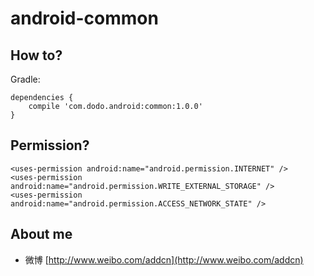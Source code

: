 # android-common


## How to?

Gradle:

```
dependencies {
    compile 'com.dodo.android:common:1.0.0'
}
```

## Permission?

```
<uses-permission android:name="android.permission.INTERNET" />
<uses-permission android:name="android.permission.WRITE_EXTERNAL_STORAGE" />
<uses-permission android:name="android.permission.ACCESS_NETWORK_STATE" />
```

## About me

- 微博 [http://www.weibo.com/addcn](http://www.weibo.com/addcn)
